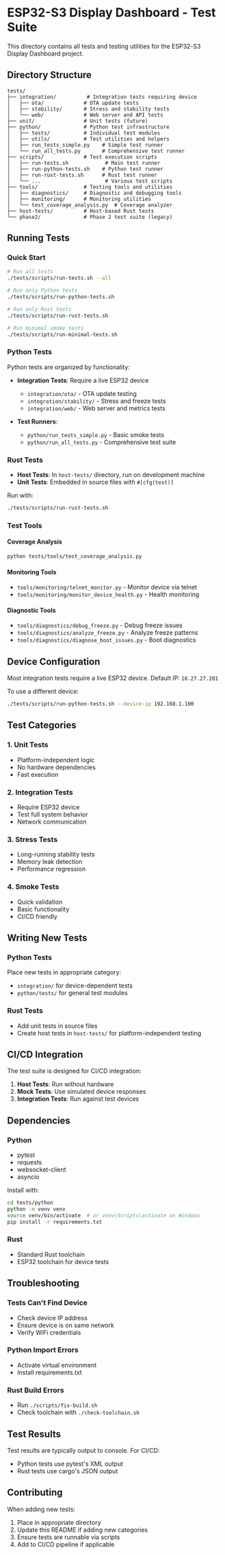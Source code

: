 # ESP32-S3 Display Dashboard - Test Suite

This directory contains all tests and testing utilities for the ESP32-S3 Display Dashboard project.

## Directory Structure

```
tests/
├── integration/          # Integration tests requiring device
│   ├── ota/             # OTA update tests
│   ├── stability/       # Stress and stability tests
│   └── web/             # Web server and API tests
├── unit/                # Unit tests (future)
├── python/              # Python test infrastructure
│   ├── tests/           # Individual test modules
│   ├── utils/           # Test utilities and helpers
│   ├── run_tests_simple.py    # Simple test runner
│   └── run_all_tests.py       # Comprehensive test runner
├── scripts/             # Test execution scripts
│   ├── run-tests.sh            # Main test runner
│   ├── run-python-tests.sh    # Python test runner
│   ├── run-rust-tests.sh      # Rust test runner
│   └── ...                     # Various test scripts
├── tools/               # Testing tools and utilities
│   ├── diagnostics/     # Diagnostic and debugging tools
│   ├── monitoring/      # Monitoring utilities
│   └── test_coverage_analysis.py  # Coverage analyzer
├── host-tests/          # Host-based Rust tests
└── phase2/              # Phase 2 test suite (legacy)
```

## Running Tests

### Quick Start

```bash
# Run all tests
./tests/scripts/run-tests.sh --all

# Run only Python tests
./tests/scripts/run-python-tests.sh

# Run only Rust tests
./tests/scripts/run-rust-tests.sh

# Run minimal smoke tests
./tests/scripts/run-minimal-tests.sh
```

### Python Tests

Python tests are organized by functionality:

- **Integration Tests**: Require a live ESP32 device
  - `integration/ota/` - OTA update testing
  - `integration/stability/` - Stress and freeze tests
  - `integration/web/` - Web server and metrics tests

- **Test Runners**:
  - `python/run_tests_simple.py` - Basic smoke tests
  - `python/run_all_tests.py` - Comprehensive test suite

### Rust Tests

- **Host Tests**: In `host-tests/` directory, run on development machine
- **Unit Tests**: Embedded in source files with `#[cfg(test)]`

Run with:
```bash
./tests/scripts/run-rust-tests.sh
```

### Test Tools

#### Coverage Analysis
```bash
python tests/tools/test_coverage_analysis.py
```

#### Monitoring Tools
- `tools/monitoring/telnet_monitor.py` - Monitor device via telnet
- `tools/monitoring/monitor_device_health.py` - Health monitoring

#### Diagnostic Tools
- `tools/diagnostics/debug_freeze.py` - Debug freeze issues
- `tools/diagnostics/analyze_freeze.py` - Analyze freeze patterns
- `tools/diagnostics/diagnose_boot_issues.py` - Boot diagnostics

## Device Configuration

Most integration tests require a live ESP32 device. Default IP: `10.27.27.201`

To use a different device:
```bash
./tests/scripts/run-python-tests.sh --device-ip 192.168.1.100
```

## Test Categories

### 1. Unit Tests
- Platform-independent logic
- No hardware dependencies
- Fast execution

### 2. Integration Tests
- Require ESP32 device
- Test full system behavior
- Network communication

### 3. Stress Tests
- Long-running stability tests
- Memory leak detection
- Performance regression

### 4. Smoke Tests
- Quick validation
- Basic functionality
- CI/CD friendly

## Writing New Tests

### Python Tests
Place new tests in appropriate category:
- `integration/` for device-dependent tests
- `python/tests/` for general test modules

### Rust Tests
- Add unit tests in source files
- Create host tests in `host-tests/` for platform-independent testing

## CI/CD Integration

The test suite is designed for CI/CD integration:

1. **Host Tests**: Run without hardware
2. **Mock Tests**: Use simulated device responses
3. **Integration Tests**: Run against test devices

## Dependencies

### Python
- pytest
- requests
- websocket-client
- asyncio

Install with:
```bash
cd tests/python
python -m venv venv
source venv/bin/activate  # or venv\Scripts\activate on Windows
pip install -r requirements.txt
```

### Rust
- Standard Rust toolchain
- ESP32 toolchain for device tests

## Troubleshooting

### Tests Can't Find Device
- Check device IP address
- Ensure device is on same network
- Verify WiFi credentials

### Python Import Errors
- Activate virtual environment
- Install requirements.txt

### Rust Build Errors
- Run `./scripts/fix-build.sh`
- Check toolchain with `./check-toolchain.sh`

## Test Results

Test results are typically output to console. For CI/CD:
- Python tests use pytest's XML output
- Rust tests use cargo's JSON output

## Contributing

When adding new tests:
1. Place in appropriate directory
2. Update this README if adding new categories
3. Ensure tests are runnable via scripts
4. Add to CI/CD pipeline if applicable